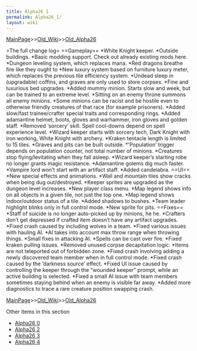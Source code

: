 ```yaml
---
title: Alpha26 1
permalink: Alpha26_1/
layout: wiki
---
```


[MainPage](/keeperrl_wiki/ "wikilink")>>[Old_Wiki](/keeperrl_wiki/Old_Wiki "wikilink")>>[Old_Alpha26](/keeperrl_wiki/Old_Alpha26 "wikilink")

=The full change log=
==Gameplay==
*White Knight keeper.
*Outside buildings.
*Basic modding support. Check out already existing mods here.
*Dungeon leveling system, which replaces mana.
*Red dragons breathe fire like they ought to
*New luxury system based on furniture luxury meter, which replaces the previous tile efficiency system.
*Undead sleep in (upgradable) coffins, and graves are only used to store corpses.
*Fine and luxurious bed upgrades.
*Added mummy minion. Starts slow and week, but can be trained to an extreme level.
*Sitting on an enemy throne summons all enemy minions.
*Some minions can be racist and be hostile even to otherwise friendly creatures of that race (for example prisoners).
*Added slow/fast trainee/crafter special traits and corresponding rings.
*Added adamantine helmet, boots, gloves and warhammer, iron gloves and golden staff.
*Removed ‘sorcery’ skill. Spell cool-downs depend on spell experience level.
*Wizard keeper starts with sorcery tech, Dark Knight with iron working, White Knight with archery.
*Kraken tentacle length is limited to 15 tiles.
*Graves and pits can be built outside.
*'Population’ trigger depends on population counter, not total number of minions.
*Creatures stop flying/levitating when they fall asleep.
*Wizard keeper’s starting robe no longer grants magic resistance.
*Adamantine golems dig much faster.
*Vampire lord won’t start with an artifact staff.
*Added candelabra.
==UI==
*New special effects and animations.
*Wall and mountain tiles show cracks when being dug out/destroyed.
*Keeper sprites are upgraded as the dungeon level increases.
*New player class menu.
*Map legend shows info on all objects in a given tile, not just the top one.
*Map legend shows indoor/outdoor status of a tile.
*Added shadows to bushes.
*Team leader highlight blinks only in full control mode.
*New sprite for pits.
==Fixes==
*Staff of suicide is no longer auto-picked up by minions, he he.
*Crafters don’t get depressed if crafted item doesn’t have any artifact upgrades.
*Fixed crash caused by including wolves in a team.
*Fixed various issues with hauling AI.
*AI takes into account max throw range when throwing things.
*Small fixes in attacking AI.
*Spells can be cast over fire.
*Fixed kraken pulling issues.
*Removed unused corpse decapitation logic.
*Items are not teleported out of forbidden zone.
*Fixed crash involving adding a newly discovered team member when in full
control mode.
*Fixed crash caused by the ‘darkness source’ effect.
*Fixed UI issue caused by controlling the keeper through the “wounded keeper” prompt, while an active building is selected.
*Fixed a small AI issue with team members sometimes staying behind when an enemy
is visible far away.
*Added more diagnostics to trace a rare creature position swapping crash.

[MainPage](/keeperrl_wiki/ "wikilink")>>[Old_Wiki](/keeperrl_wiki/Old_Wiki "wikilink")>>[Old_Alpha26](/keeperrl_wiki/Old_Alpha26 "wikilink")

Other items in this section
-    [Alpha26 0](/keeperrl_wiki/Alpha26_0 "wikilink")
-    [Alpha26 2](/keeperrl_wiki/Alpha26_2 "wikilink")
-    [Alpha26 3](/keeperrl_wiki/Alpha26_3 "wikilink")
-    [Alpha26 4](/keeperrl_wiki/Alpha26_4 "wikilink")
